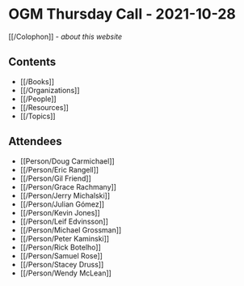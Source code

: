 # OGM Thursday Call - 2021-10-28

[[/Colophon]] - _about this website_

## Contents

- [[/Books]]
- [[/Organizations]]
- [[/People]]
- [[/Resources]]
- [[/Topics]]

## Attendees

- [[Person/Doug Carmichael]]
- [[/Person/Eric Rangell]]
- [[/Person/Gil Friend]]
- [[/Person/Grace Rachmany]]
- [[/Person/Jerry Michalski]]
- [[/Person/Julian Gómez]]
- [[/Person/Kevin Jones]]
- [[/Person/Leif Edvinsson]]
- [[/Person/Michael Grossman]]
- [[/Person/Peter Kaminski]]
- [[/Person/Rick Botelho]]
- [[/Person/Samuel Rose]]
- [[/Person/Stacey Druss]]
- [[/Person/Wendy McLean]]
